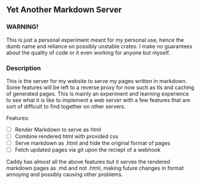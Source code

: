 ## Yet Another Markdown Server

### WARNING!
This is just a personal experiment meant for my personal use, hence the
dumb name and reliance on possibly unstable crates. I make no guarantees
about the quality of code or it even working for anyone but myself.

### Description

This is the server for my website to serve my pages written in markdown.
Some features will be left to a reverse proxy for now such as tls and
caching of generated pages. This is mainly an experiment and learning
experience to see what it is like to implement a web server with a few
features that are sort of difficult to find together on other servers.

Features:
 - [ ] Render Markdown to serve as html
 - [ ] Combine rendered html with provided css
 - [ ] Serve markdown as .html and hide the original format of pages
 - [ ] Fetch updated pages via git upon the reciept of a webhook

Caddy has almost all the above features but it serves the rendered markdown
pages as .md and not .html, making future changes in format annoying and
possibly causing other problems.

